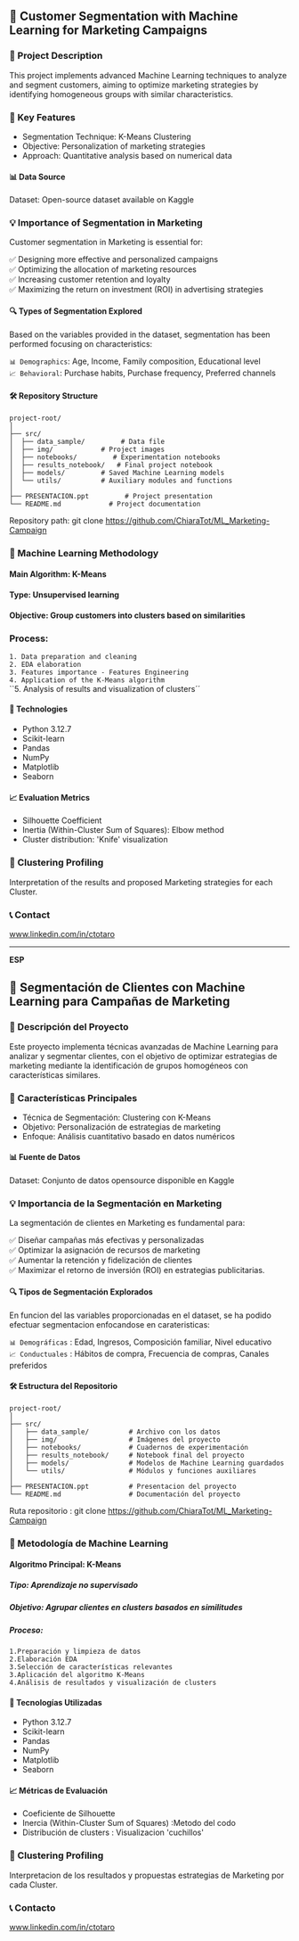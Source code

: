 ## 🎯 Customer Segmentation with Machine Learning for Marketing Campaigns  

### 📌 Project Description  

This project implements advanced Machine Learning techniques to analyze and segment customers, aiming to optimize marketing strategies by identifying homogeneous groups with similar characteristics.

### 🚀 Key Features  

- Segmentation Technique: K-Means Clustering
- Objective: Personalization of marketing strategies
- Approach: Quantitative analysis based on numerical data  

#### 📊 Data Source  

Dataset: Open-source dataset available on Kaggle

### 💡 Importance of Segmentation in Marketing

Customer segmentation in Marketing is essential for:

✅ Designing more effective and personalized campaigns  
✅ Optimizing the allocation of marketing resources  
✅ Increasing customer retention and loyalty  
✅ Maximizing the return on investment (ROI) in advertising strategies  

#### 🔍 Types of Segmentation Explored  

Based on the variables provided in the dataset, segmentation has been performed focusing on characteristics:

``📊 Demographics``: Age, Income, Family composition, Educational level  
``📈 Behavioral``: Purchase habits, Purchase frequency, Preferred channels

#### 🛠 Repository Structure

~~~
project-root/
│
├── src/
│  ├── data_sample/         # Data file
│  ├── img/            # Project images
│  ├── notebooks/         # Experimentation notebooks
│  ├── results_notebook/   # Final project notebook
│  ├── models/         # Saved Machine Learning models
│  └── utils/          # Auxiliary modules and functions
│
├── PRESENTACION.ppt         # Project presentation
└── README.md            # Project documentation
~~~  

Repository path: git clone https://github.com/ChiaraTot/ML_Marketing-Campaign

 ### 🧠 Machine Learning Methodology  
#### Main Algorithm: K-Means   
#### Type: Unsupervised learning  
#### Objective: Group customers into clusters based on similarities  

### Process:  
``1. Data preparation and cleaning``     
``2. EDA elaboration``  
``3. Features importance - Features Engineering``  
``4. Application of the K-Means algorithm``  
``5. Analysis of results and visualization of clusters´´

 #### 🔬 Technologies   

- Python 3.12.7  
- Scikit-learn  
- Pandas  
- NumPy  
- Matplotlib  
- Seaborn  

#### 📈 Evaluation Metrics  

- Silhouette Coefficient  
- Inertia (Within-Cluster Sum of Squares): Elbow method  
- Cluster distribution: 'Knife' visualization  

### 🎯 Clustering Profiling  

Interpretation of the results and proposed Marketing strategies for each Cluster.

### 📞 Contact  
www.linkedin.com/in/ctotaro






-----------------------------------------------------------------------------

__ESP__

## 🎯  Segmentación de Clientes con Machine Learning para Campañas de Marketing 

### 📌 Descripción del Proyecto 

Este proyecto implementa técnicas avanzadas de Machine Learning para analizar y segmentar clientes, con el objetivo de optimizar estrategias de marketing mediante la identificación de grupos homogéneos con características similares.

### 🚀 Características Principales

- Técnica de Segmentación: Clustering con K-Means
- Objetivo: Personalización de estrategias de marketing
- Enfoque: Análisis cuantitativo basado en datos numéricos

#### 📊 Fuente de Datos

Dataset: Conjunto de datos opensource disponible en Kaggle


### 💡 Importancia de la Segmentación en Marketing  

La segmentación de clientes en Marketing es fundamental para:

✅ Diseñar campañas más efectivas y personalizadas  
✅ Optimizar la asignación de recursos de marketing  
✅ Aumentar la retención y fidelización de clientes  
✅ Maximizar el retorno de inversión (ROI) en estrategias publicitarias.


#### 🔍 Tipos de Segmentación Explorados

En funcion del las variables proporcionadas en el dataset, se ha podido efectuar segmentacion enfocandose en carateristicas:

``📊 Demográficas`` : Edad, Ingresos, Composición familiar, Nivel educativo  
``📈 Conductuales`` : Hábitos de compra, Frecuencia de compras, Canales preferidos


#### 🛠 Estructura del Repositorio

~~~
project-root/
│
├── src/
│   ├── data_sample/          # Archivo con los datos
│   ├── img/                  # Imágenes del proyecto
│   ├── notebooks/            # Cuadernos de experimentación
│   ├── results_notebook/     # Notebook final del proyecto
│   ├── models/               # Modelos de Machine Learning guardados
│   └── utils/                # Módulos y funciones auxiliares
│
├── PRESENTACION.ppt          # Presentacion del proyecto
└── README.md                 # Documentación del proyecto
~~~  

Ruta repositorio : git clone https://github.com/ChiaraTot/ML_Marketing-Campaign

 ### 🧠 Metodología de Machine Learning
 #### Algoritmo Principal: K-Means

##### Tipo: Aprendizaje no supervisado
##### Objetivo: Agrupar clientes en clusters basados en similitudes
##### Proceso:
``1.Preparación y limpieza de datos``  
``2.Elaboración EDA``  
``3.Selección de características relevantes``  
``3.Aplicación del algoritmo K-Means``  
``4.Análisis de resultados y visualización de clusters``



#### 🔬 Tecnologías Utilizadas

- Python 3.12.7
- Scikit-learn
- Pandas
- NumPy
- Matplotlib
- Seaborn


#### 📈 Métricas de Evaluación

- Coeficiente de Silhouette
- Inercia (Within-Cluster Sum of Squares) :Metodo del codo
- Distribución de clusters : Visualizacion 'cuchillos'

### 🎯 Clustering Profiling

Interpretacion de los resultados y propuestas estrategias de Marketing por cada Cluster.

### 📞 Contacto
www.linkedin.com/in/ctotaro
